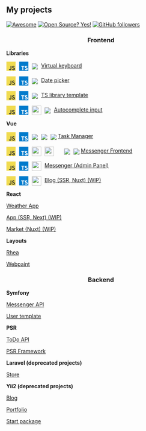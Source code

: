 <h2>My projects</h2>

[![Awesome](https://awesome.re/badge.svg)](https://awesome.re)
[![Open Source? Yes!](https://badgen.net/badge/Open%20Source%20%3F/Yes%21/blue?icon=github)](https://github.com/Naereen/badges/)
[![GitHub followers](https://img.shields.io/github/followers/Arslanoov.svg?style=social&label=Follow&maxAge=2592000)](https://github.com/Arslanoov?tab=followers)

<h3 align="center">Frontend</h3>
<p><b>Libraries</b></p>
<p>
    <img align="center" style="margin-right: 5px" src="https://raw.githubusercontent.com/devicons/devicon/master/icons/javascript/javascript-original.svg" alt="" width="25" height="25"/>
    <img align="center" style="margin-right: 5px" src="https://raw.githubusercontent.com/devicons/devicon/master/icons/typescript/typescript-original.svg" alt="" width="25" height="25"/>
    <img align="center" style="margin-right: 5px" width="25" src="https://upload.wikimedia.org/wikipedia/commons/thumb/9/96/Sass_Logo_Color.svg/1280px-Sass_Logo_Color.svg.png" />
    <a href="https://github.com/Arslanoov/virtual-keyboard">Virtual keyboard</a>
</p>
<p>
    <img align="center" style="margin-right: 5px" src="https://raw.githubusercontent.com/devicons/devicon/master/icons/javascript/javascript-original.svg" alt="" width="25" height="25"/>
    <img align="center" style="margin-right: 5px" src="https://raw.githubusercontent.com/devicons/devicon/master/icons/typescript/typescript-original.svg" alt="" width="25" height="25"/>
    <img align="center" style="margin-right: 5px" width="25" src="https://upload.wikimedia.org/wikipedia/commons/thumb/9/96/Sass_Logo_Color.svg/1280px-Sass_Logo_Color.svg.png" />
    <a href="https://github.com/Arslanoov/date-picker">Date picker</a>
</p>
<p>
    <img align="center" style="margin-right: 5px" src="https://raw.githubusercontent.com/devicons/devicon/master/icons/javascript/javascript-original.svg" alt="" width="25" height="25"/>
    <img align="center" style="margin-right: 5px" src="https://raw.githubusercontent.com/devicons/devicon/master/icons/typescript/typescript-original.svg" alt="" width="25" height="25"/>
    <img align="center" style="margin-right: 5px" width="25" src="https://upload.wikimedia.org/wikipedia/commons/thumb/9/96/Sass_Logo_Color.svg/1280px-Sass_Logo_Color.svg.png" />
    <a href="https://github.com/Arslanoov/ts-library-template">TS library template</a>
</p>
<p>
    <img align="center" style="margin-right: 5px" src="https://raw.githubusercontent.com/devicons/devicon/master/icons/javascript/javascript-original.svg" alt="" width="25" height="25"/>
    <img align="center" style="margin-right: 5px" src="https://raw.githubusercontent.com/devicons/devicon/master/icons/typescript/typescript-original.svg" alt="" width="25" height="25"/>
    <img align="center" style="margin-right: 5px" src="https://upload.wikimedia.org/wikipedia/commons/9/95/Vue.js_Logo_2.svg" alt="" width="25" height="25"/>
    <img align="center" style="margin-right: 5px" width="25" src="https://upload.wikimedia.org/wikipedia/commons/thumb/9/96/Sass_Logo_Color.svg/1280px-Sass_Logo_Color.svg.png" />
    <a href="https://github.com/Arslanoov/vue-autocomplete">Autocomplete input</a>
</p>

<p><b>Vue</b></p>
<p>
<img align="center" style="margin-right: 5px" src="https://raw.githubusercontent.com/devicons/devicon/master/icons/javascript/javascript-original.svg" alt="" width="25" height="25"/>
    <img align="center" style="margin-right: 5px" src="https://raw.githubusercontent.com/devicons/devicon/master/icons/typescript/typescript-original.svg" alt="" width="25" height="25"/>
    <img align="center" style="margin-right: 5px" width="25" src="https://upload.wikimedia.org/wikipedia/commons/thumb/9/96/Sass_Logo_Color.svg/1280px-Sass_Logo_Color.svg.png" />
    <img align="center" style="margin-right: 5px" width="25" src="https://seeklogo.com/images/J/jest-logo-F9901EBBF7-seeklogo.com.png" />
    <img align="center" width="25" src="https://avatars.githubusercontent.com/u/8908513?s=280&v=4" />
    <a href="https://github.com/Arslanoov/vue-task-manager">Task Manager</a>
</p>
<p>
    <img align="center" style="margin-right: 5px" src="https://raw.githubusercontent.com/devicons/devicon/master/icons/javascript/javascript-original.svg" alt="" width="25" height="25"/>
    <img align="center" style="margin-right: 5px" src="https://raw.githubusercontent.com/devicons/devicon/master/icons/typescript/typescript-original.svg" alt="" width="25" height="25"/>
    <img align="center" style="margin-right: 5px" src="https://upload.wikimedia.org/wikipedia/commons/9/95/Vue.js_Logo_2.svg" alt="" width="25" height="25"/>
    <img align="center" style="margin-right: 5px" src="https://avatars.githubusercontent.com/u/77578415?v=4" alt="" width="25" height="25"/>
    <img align="center" style="margin-right: 5px" src="https://upload.wikimedia.org/wikipedia/commons/thumb/d/d8/Stylus-logo.svg/1200px-Stylus-logo.svg.png" alt="" width="25" />
    <img align="center" style="margin-right: 5px" src="https://user-images.githubusercontent.com/3104648/28351989-7f68389e-6c4b-11e7-9bf2-e9fcd4977e7a.png" alt="" width="25" />
    <img align="center" style="margin-right: 5px" width="25" src="https://seeklogo.com/images/J/jest-logo-F9901EBBF7-seeklogo.com.png" />
    <img align="center" width="25" src="https://avatars.githubusercontent.com/u/8908513?s=280&v=4" />
    <a href="https://github.com/Arslanoov/messenger-pwa">Messenger Frontend</a>
</p>
<p>
    <img align="center" style="margin-right: 5px" src="https://raw.githubusercontent.com/devicons/devicon/master/icons/javascript/javascript-original.svg" alt="" width="25" height="25"/>
    <img align="center" style="margin-right: 5px" src="https://raw.githubusercontent.com/devicons/devicon/master/icons/typescript/typescript-original.svg" alt="" width="25" height="25"/>
    <img align="center" style="margin-right: 5px" src="https://upload.wikimedia.org/wikipedia/commons/9/95/Vue.js_Logo_2.svg" alt="" width="25" height="25"/>
    <a href="https://github.com/Arslanoov/messenger-admin">Messenger (Admin Panel)</a>
</p>
<p>
    <img align="center" style="margin-right: 5px" src="https://raw.githubusercontent.com/devicons/devicon/master/icons/javascript/javascript-original.svg" alt="" width="25" height="25"/>
    <img align="center" style="margin-right: 5px" src="https://raw.githubusercontent.com/devicons/devicon/master/icons/typescript/typescript-original.svg" alt="" width="25" height="25"/>
    <img align="center" style="margin-right: 5px" src="https://upload.wikimedia.org/wikipedia/commons/9/95/Vue.js_Logo_2.svg" alt="" width="25" height="25"/>
    <a href="https://github.com/Arslanoov/nuxt-blog">Blog (SSR, Nuxt) (WIP)</a>
</p>

<p><b>React</b></p>
<p><a href="https://github.com/Arslanoov/react-weather">Weather App</a></p>
<p><a href="https://github.com/Arslanoov/next-app">App (SSR, Next) (WIP)</a></p>
<p><a href="https://github.com/Arslanoov/react-market">Market (Nuxt) (WIP)</a></p>

<p><b>Layouts</b></p>
<p><a href="https://github.com/Arslanoov/rhea-layout">Rhea</a></p>
<p><a href="https://github.com/Arslanoov/webpaint-layout">Webpaint</a></p>

<h3 align="center">Backend</h3>
<p><b>Symfony</b></p>
<p><a href="https://github.com/Arslanoov/messenger-api">Messenger API</a></p>
<p><a href="https://github.com/Arslanoov/symfony-user-template">User template</a></p>
<p><b>PSR</b></p>
<p><a href="https://github.com/Arslanoov/todo-api">ToDo API</a></p>
<p><a href="https://github.com/Arslanoov/psr-framework">PSR Framework</a></p>

<p><b>Laravel (deprecated projects)</b></p>
<p><a href="https://github.com/Arslanoov/laravel-store">Store</a></p>
<p><b>Yii2 (deprecated projects)</b></p>
<p><a href="https://github.com/Arslanoov/yii2-blog">Blog</a></p>
<p><a href="https://github.com/Arslanoov/yii2-portfolio">Portfolio</a></p>
<p><a href="https://github.com/Arslanoov/yii2-start-package">Start package</a></p>
